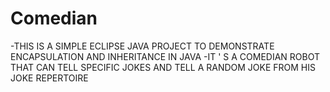 # Comedian
   -THIS IS A SIMPLE ECLIPSE JAVA PROJECT TO DEMONSTRATE ENCAPSULATION AND INHERITANCE IN JAVA
   -IT ' S A COMEDIAN ROBOT THAT CAN TELL SPECIFIC JOKES AND TELL A RANDOM JOKE FROM HIS JOKE REPERTOIRE 
  
